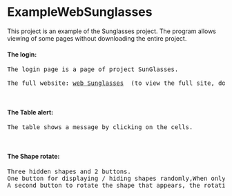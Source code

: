 # ExampleWebSunglasses
This project is an example of the Sunglasses project. The program allows viewing of some pages without downloading the entire project.

<h4>The login:</h4>
<pre>
The login page is a page of project SunGlasses.<br>
The full website: <a href="https://github.com/Harelazimtas/Web-Sunglasses-Shop">web Sunglasses</a>  (to view the full site, download the entire project)
</pre>
<br>
<h4>The Table alert:</h4>
<pre>
The table shows a message by clicking on the cells.
</pre>
<br>
<h4>The Shape rotate:</h4>
<pre>
Three hidden shapes and 2 buttons.
One button for displaying / hiding shapes randomly,When only one shape appears at most.
A second button to rotate the shape that appears, the rotation will do at a random angle.
</pre>
